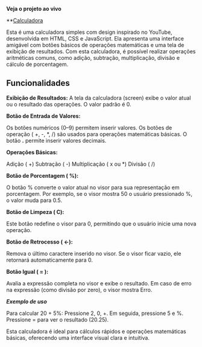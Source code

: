 **Veja o projeto ao vivo**

**[Calculadora](https://ninja1375.github.io/Calculadora/)

Esta é uma calculadora simples com design inspirado no YouTube, desenvolvida em HTML, CSS e JavaScript. Ela apresenta uma interface amigável com botões básicos de operações matemáticas e uma tela de exibição de resultados. Com esta calculadora, é possível realizar operações aritméticas comuns, como adição, subtração, multiplicação, divisão e cálculo de porcentagem.

## Funcionalidades ##

**Exibição de Resultados:** A tela da calculadora (screen) exibe o valor atual ou o resultado das operações. O valor padrão é 0.

**Botão de Entrada de Valores:**

Os botões numéricos (0–9) permitem inserir valores.
Os botões de operação ( +, -, *, /) são usados ​​para operações matemáticas básicas.
O botão **.** permite inserir valores decimais.

**Operações Básicas:**

Adição ( +)
Subtração ( -)
Multiplicação ( x ou *)
Divisão ( /)

**Botão de Porcentagem ( %):**

O botão % converte o valor atual no visor para sua representação em porcentagem. Por exemplo, se o visor mostra 50 o usuário pressionado %, o valor muda para 0.5.

**Botão de Limpeza ( C):**

Este botão redefine o visor para 0, permitindo que o usuário inicie uma nova operação.

**Botão de Retrocesso ( ←):**

Remova o último caractere inserido no visor. Se o visor ficar vazio, ele retornará automaticamente para 0.

**Botão Igual ( = ):**

Avalia a expressão completa no visor e exibe o resultado. Em caso de erro na expressão (como divisão por zero), o visor mostra Erro.

***Exemplo de uso***

Para calcular 20 + 5%:
Pressione 2, 0, +.
Em seguida, pressione 5 e %.
Pressione = para ver o resultado (20.25).

Esta calculadora é ideal para cálculos rápidos e operações matemáticas básicas, oferecendo uma interface visual clara e intuitiva.


